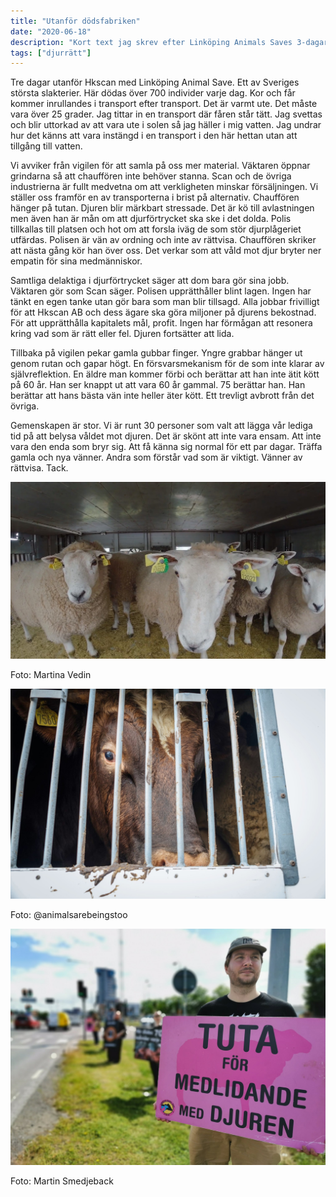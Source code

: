 ```yaml
---
title: "Utanför dödsfabriken"
date: "2020-06-18"
description: "Kort text jag skrev efter Linköping Animals Saves 3-dagarsvigil utanför HKScan"
tags: ["djurrätt"]
---
```


Tre dagar utanför Hkscan med Linköping Animal Save. Ett av Sveriges största slakterier. Här dödas över 700 individer varje dag. Kor och får kommer inrullandes i transport efter transport. Det är varmt ute. Det måste vara över 25 grader. Jag tittar in en transport där fåren står tätt. Jag svettas och blir uttorkad av att vara ute i solen så jag häller i mig vatten. Jag undrar hur det känns att vara instängd i en transport i den här hettan utan att tillgång till vatten.

Vi avviker från vigilen för att samla på oss mer material. Väktaren öppnar grindarna så att chauffören inte behöver stanna. Scan och de övriga industrierna är fullt medvetna om att verkligheten minskar försäljningen. Vi ställer oss framför en av transporterna i brist på alternativ. Chauffören hänger på tutan. Djuren blir märkbart stressade. Det är kö till avlastningen men även han är mån om att djurförtrycket ska ske i det dolda. Polis tillkallas till platsen och hot om att forsla iväg de som stör djurplågeriet utfärdas. Polisen är vän av ordning och inte av rättvisa. Chauffören skriker att nästa gång kör han över oss. Det verkar som att våld mot djur bryter ner empatin för sina medmänniskor.

Samtliga delaktiga i djurförtrycket säger att dom bara gör sina jobb. Väktaren gör som Scan säger. Polisen upprätthåller blint lagen. Ingen har tänkt en egen tanke utan gör bara som man blir tillsagd. Alla jobbar frivilligt för att Hkscan AB och dess ägare ska göra miljoner på djurens bekostnad. För att upprätthålla kapitalets mål, profit. Ingen har förmågan att resonera kring vad som är rätt eller fel. Djuren fortsätter att lida.

Tillbaka på vigilen pekar gamla gubbar finger. Yngre grabbar hänger ut genom rutan och gapar högt. En försvarsmekanism för de som inte klarar av självreflektion. En äldre man kommer förbi och berättar att han inte ätit kött på 60 år. Han ser knappt ut att vara 60 år gammal. 75 berättar han. Han berättar att hans bästa vän inte heller äter kött. Ett trevligt avbrott från det övriga.

Gemenskapen är stor. Vi är runt 30 personer som valt att lägga vår lediga tid på att belysa våldet mot djuren. Det är skönt att inte vara ensam. Att inte vara den enda som bryr sig. Att få känna sig normal för ett par dagar. Träffa gamla och nya vänner. Andra som förstår vad som är viktigt. Vänner av rättvisa. Tack.

![Får i transport](./sheep.jpg)

Foto: Martina Vedin

![Ko i transport](./cow.jpg)

Foto: @animalsarebeingstoo

![Aktivisten Max](./max.jpg)

Foto: Martin Smedjeback
